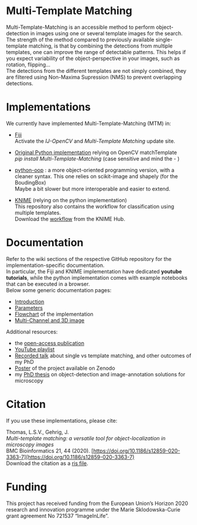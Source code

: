 # Multi-Template Matching
Multi-Template-Matching is an accessible method to perform object-detection in images using one or several template images for the search.  
The strength of the method compared to previously available single-template matching, is that by combining the detections from multiple templates,
one can improve the range of detectable patterns. This helps if you expect variability of the object-perspective in your images, such as rotation, flipping...  
The detections from the different templates are not simply combined, they are filtered using Non-Maxima Supression (NMS) to prevent overlapping detections.  

# Implementations
We currently have implemented Multi-Template-Matching (MTM) in:

- [Fiji](https://github.com/multi-template-matching/MultiTemplateMatching-Fiji)  
Activate the _IJ-OpenCV_ and _Multi-Template Matching_ update site.  

- [Original Python implementation](https://github.com/multi-template-matching/MultiTemplateMatching-Python) relying on OpenCV matchTemplate  
_pip install Multi-Template-Matching_ (case sensitive and mind the - )

- [python-oop](https://github.com/multi-template-matching/mtm-python-oop) : a more object-oriented programming version, with a cleaner syntax.
This one relies on scikit-image and shapely (for the BoudingBox)  
Maybe a bit slower but more interoperable and easier to extend.  

- [KNIME](https://github.com/multi-template-matching/MultiTemplateMatching-KNIME) (relying on the python implementation)  
This repository also contains the workflow for classification using multiple templates.  
Download the [workflow](https://kni.me/w/9i0_HPPQlbNzW598) from the KNIME Hub.

# Documentation
Refer to the wiki sections of the respective GitHub repository for the implementation-specific documentation.  
In particular, the Fiji and KNIME implementation have dedicated __youtube tutorials__, while the python implementation comes with example notebooks that can be executed in a browser.  
Below some generic documentation pages:  

- [Introduction](https://multi-template-matching.github.io/Multi-Template-Matching/doc/explanations)
- [Parameters](https://multi-template-matching.github.io/Multi-Template-Matching/doc/parameters)
- [Flowchart](https://multi-template-matching.github.io/Multi-Template-Matching/doc/Flowchart) of the implementation
- [Multi-Channel and 3D image](https://multi-template-matching.github.io/Multi-Template-Matching/doc/multichannel)

Additional resources: 
- the [open-access publication](https://doi.org/10.1186/s12859-020-3363-7)
- [YouTube playlist](https://www.youtube.com/playlist?list=PLHZOgc1s26MJ8QjYau7NcG5k0zh9SjHpo)
- [Recorded talk](https://youtu.be/xL4uNloai9Q) about single vs template matching, and other outcomes of my PhD
- [Poster](http://doi.org/10.5281/zenodo.3698982) of the project available on Zenodo
- my [PhD thesis](https://doi.org/10.11588/heidok.00030804) on object-detection and image-annotation solutions for microscopy

# Citation
If you use these implementations, please cite:
  
Thomas, L.S.V., Gehrig, J.  
_Multi-template matching: a versatile tool for object-localization in microscopy images_  
BMC Bioinformatics 21, 44 (2020). [https://doi.org/10.1186/s12859-020-3363-7](https://doi.org/10.1186/s12859-020-3363-7)  
Download the citation as a [ris file](https://bmcbioinformatics.biomedcentral.com/articles/10.1186/s12859-020-3363-7.ris).

# Funding
This project has received funding from the European Union’s Horizon 2020 research and innovation programme under the Marie Sklodowska-Curie grant agreement No 721537 “ImageInLife”.
